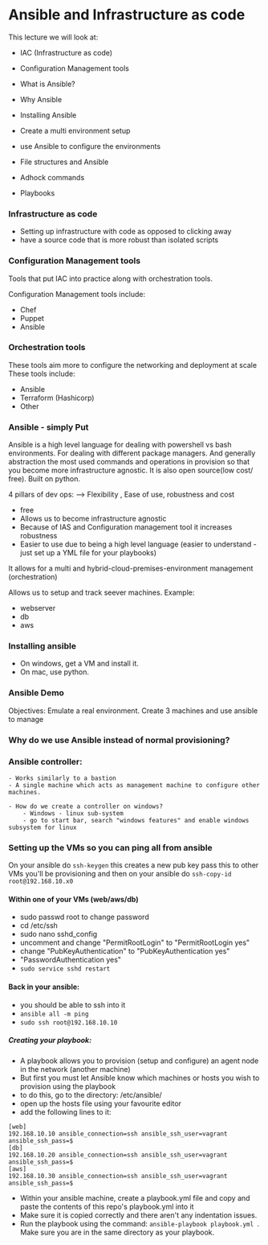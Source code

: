 # Ansible and Infrastructure as code

This lecture we will look at:
- IAC (Infrastructure as code)
- Configuration Management tools
- What is Ansible?
- Why Ansible

- Installing Ansible
- Create a multi environment setup
- use Ansible to configure the environments
- File structures and Ansible
- Adhock commands
- Playbooks

### Infrastructure as code
- Setting up infrastructure with code as opposed to clicking away
- have a source code that is more robust than isolated scripts

### Configuration Management tools
Tools that put IAC into practice along with orchestration tools.

Configuration Management tools include:
- Chef
- Puppet
- Ansible

### Orchestration tools
These tools aim more to configure the  networking and deployment at scale
These tools include:
- Ansible
- Terraform (Hashicorp)
- Other

### Ansible  - simply Put
Ansible is a high level language for dealing with powershell vs bash environments. For dealing with different package managers. And generally abstraction the most used commands and operations in provision so that you become more infrastructure agnostic. It is also open source(low cost/ free). Built on python.

4 pillars of dev ops:
--> Flexibility ,  Ease of use, robustness and cost
- free
- Allows us to become infrastructure agnostic
- Because of IAS and Configuration management tool it increases robustness
- Easier to use due to being a high level language (easier to understand - just set up a YML file for your playbooks)

It allows for a multi and hybrid-cloud-premises-environment management (orchestration)

Allows us to setup and track seever machines. Example:
- webserver
- db
- aws

### Installing ansible
- On windows, get a VM and install it.
- On mac, use python.


### Ansible Demo
Objectives:
Emulate a real environment. Create 3 machines and use ansible to manage

### Why do we use Ansible instead of normal provisioning?
### Ansible controller:
	- Works similarly to a bastion
	- A single machine which acts as management machine to configure other machines.

	- How do we create a controller on windows?
		- Windows - linux sub-system
		- go to start bar, search "windows features" and enable windows subsystem for linux
		
### Setting up the VMs so you can ping all from ansible
On your ansible do ```ssh-keygen```
this creates a new pub key 
pass this to other VMs you'll be provisioning
and then on your ansible do ```ssh-copy-id root@192.168.10.x0```

#### Within one of your VMs (web/aws/db)
* sudo passwd root to change password
* cd /etc/ssh
* sudo nano sshd_config
* uncomment and change "PermitRootLogin" to "PermitRootLogin yes"
* change "PubKeyAuthentication" to  "PubKeyAuthentication yes" 
* "PasswordAuthentication yes"
* ```sudo service sshd restart```
#### Back in your ansible:
* you should be able to ssh into it 
* ```ansible all -m ping```
* ```sudo ssh root@192.168.10.10```

##### Creating your playbook:
* A playbook allows you to provision (setup and configure) an agent node in the network (another machine)
* But first you must let Ansible know which machines or hosts you wish to provision using the playbook
* to do this, go to the directory: /etc/ansible/
* open up the hosts file using your favourite editor
* add the following lines to it:
 ```
[web]
192.168.10.10 ansible_connection=ssh ansible_ssh_user=vagrant ansible_ssh_pass=$
[db]
192.168.10.20 ansible_connection=ssh ansible_ssh_user=vagrant ansible_ssh_pass=$
[aws]
192.168.10.30 ansible_connection=ssh ansible_ssh_user=vagrant ansible_ssh_pass=$
```
* Within your ansible machine, create a playbook.yml file and copy and paste the contents of this repo's playbook.yml into it
* Make sure it is copied correctly and there aren't any indentation issues.
* Run the playbook using the command: ```ansible-playbook playbook.yml ```. Make sure you are in the same directory as your playbook. 


